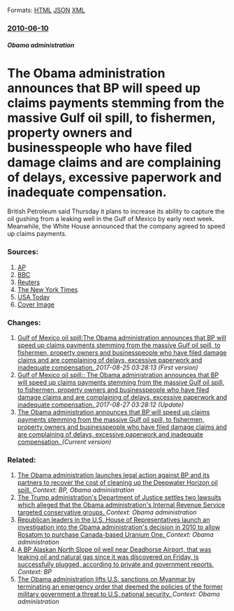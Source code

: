 
Formats: [HTML](/news/2010/06/10/the-obama-administration-announces-that-bp-will-speed-up-claims-payments-stemming-from-the-massive-gulf-oil-spill-to-fishermen-property-ow.html)  [JSON](/news/2010/06/10/the-obama-administration-announces-that-bp-will-speed-up-claims-payments-stemming-from-the-massive-gulf-oil-spill-to-fishermen-property-ow.json)  [XML](/news/2010/06/10/the-obama-administration-announces-that-bp-will-speed-up-claims-payments-stemming-from-the-massive-gulf-oil-spill-to-fishermen-property-ow.xml)  

### [2010-06-10](/news/2010/06/10/index.md)

##### Obama administration
# The Obama administration announces that BP will speed up claims payments stemming from the massive Gulf oil spill, to fishermen, property owners and businesspeople who have filed damage claims and are complaining of delays, excessive paperwork and inadequate compensation. 

British Petroleum said Thursday it plans to increase its ability to capture the oil gushing from a leaking well in the Gulf of Mexico by early next week. Meanwhile, the White House announced that the company agreed to speed up claims payments.


### Sources:

1. [AP](http://hosted.ap.org/dynamic/stories/U/US_GULF_OIL_SPILL_WASHINGTON?SITE=AP&SECTION=HOME&TEMPLATE=DEFAULT&CTIME=2010-06-10-11-52-15)
2. [BBC](http://news.bbc.co.uk/2/hi/business/10281079.stm)
3. [Reuters](http://mobile.reuters.com/mobile/m/FullArticle/CTOP/ntopNews_uUSTRE6573FD20100610)
4. [The New York Times](https://www.nytimes.com/2010/06/11/us/11spill.html?src=un&feedurl=http%3A%2F%2Fjson8.nytimes.com%2Fpages%2Fopinion%2Findex.jsonp)
5. [USA Today](http://content.usatoday.com/communities/greenhouse/post/2010/06/bp-oil-spill-payments/1)
5. [Cover Image](http://i.usatoday.net/communitymanager/_photos/green-house/2010/06/10/workersx-wide-community.jpg)

### Changes:

1. [Gulf of Mexico oil spill:The Obama administration announces that BP will speed up claims payments stemming from the massive Gulf oil spill, to fishermen, property owners and businesspeople who have filed damage claims and are complaining of delays, excessive paperwork and inadequate compensation. ](/news/2010/06/10/gulf-of-mexico-oil-spill-pthe-obama-administration-announces-that-bp-will-speed-up-claims-payments-stemming-from-the-massive-gulf-oil-spil.md) _2017-08-25 03:28:13 (First version)_
2. [Gulf of Mexico oil spill:: The Obama administration announces that BP will speed up claims payments stemming from the massive Gulf oil spill, to fishermen, property owners and businesspeople who have filed damage claims and are complaining of delays, excessive paperwork and inadequate compensation. ](/news/2010/06/10/gulf-of-mexico-oil-spill-the-obama-administration-announces-that-bp-will-speed-up-claims-payments-stemming-from-the-massive-gulf-oil-spill.md) _2017-08-27 03:28:12 (Update)_
2. [The Obama administration announces that BP will speed up claims payments stemming from the massive Gulf oil spill, to fishermen, property owners and businesspeople who have filed damage claims and are complaining of delays, excessive paperwork and inadequate compensation. ](/news/2010/06/10/the-obama-administration-announces-that-bp-will-speed-up-claims-payments-stemming-from-the-massive-gulf-oil-spill-to-fishermen-property-ow.md) _(Current version)_

### Related:

1. [The Obama administration launches legal action against BP and its partners to recover the cost of cleaning up the Deepwater Horizon oil spill. ](/news/2010/12/15/the-obama-administration-launches-legal-action-against-bp-and-its-partners-to-recover-the-cost-of-cleaning-up-the-deepwater-horizon-oil-spil.md) _Context: BP, Obama administration_
2. [The Trump administration's Department of Justice settles two lawsuits which alleged that the Obama administration's Internal Revenue Service targeted conservative groups. ](/news/2017/10/26/the-trump-administration-s-department-of-justice-settles-two-lawsuits-which-alleged-that-the-obama-administration-s-internal-revenue-service.md) _Context: Obama administration_
3. [Republican leaders in the U.S. House of Representatives launch an investigation into the Obama administration's decision in 2010 to allow Rosatom to purchase Canada-based Uranium One. ](/news/2017/10/24/republican-leaders-in-the-u-s-house-of-representatives-launch-an-investigation-into-the-obama-administration-s-decision-in-2010-to-allow-ro.md) _Context: Obama administration_
4. [A BP Alaskan North Slope oil well near Deadhorse Airport, that was leaking oil and natural gas since it was discovered on Friday, is successfully plugged, according to private and government reports. ](/news/2017/04/17/a-bp-alaskan-north-slope-oil-well-near-deadhorse-airport-that-was-leaking-oil-and-natural-gas-since-it-was-discovered-on-friday-is-success.md) _Context: BP_
5. [The Obama administration lifts U.S. sanctions on Myanmar by terminating an emergency order that deemed the policies of the former military government a threat to U.S. national security. ](/news/2016/10/7/the-obama-administration-lifts-u-s-sanctions-on-myanmar-by-terminating-an-emergency-order-that-deemed-the-policies-of-the-former-military-g.md) _Context: Obama administration_

